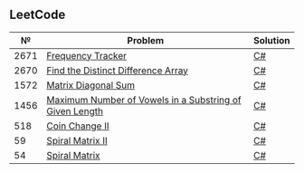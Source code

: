 LeetCode
--------

| № | Problem | Solution |
|---| ----- | -------- |
|2671|[Frequency Tracker](https://leetcode.com/problems/frequency-tracker/) | [C#](./csharp/2671.FrequencyTracker.cs)|
|2670|[Find the Distinct Difference Array](https://leetcode.com/problems/find-the-distinct-difference-array/) | [C#](./csharp/2670.FindTheDistinctDifferenceArray.cs)|
|1572|[Matrix Diagonal Sum](https://leetcode.com/problems/matrix-diagonal-sum/) | [C#](./csharp/1572.MatrixDiagonalSum.cs)|
|1456|[Maximum Number of Vowels in a Substring of Given Length](https://leetcode.com/problems/maximum-number-of-vowels-in-a-substring-of-given-length/) | [C#](./csharp/1456.MaximumNumberOfVowelsInASubstringOfGivenLength.cs)|
|518|[Coin Change II](https://leetcode.com/problems/coin-change-ii/) | [C#](./csharp/518.CoinChangeII.cs)|
|59|[Spiral Matrix II](https://leetcode.com/problems/spiral-matrix-ii/) | [C#](./csharp/59.SpiralMatrixII.cs)|
|54|[Spiral Matrix](https://leetcode.com/problems/spiral-matrix/) | [C#](./csharp/54.SpiralMatrix.cs)|